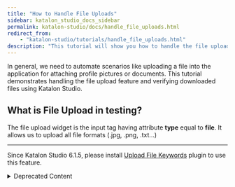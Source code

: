 ```yaml
---
title: "How to Handle File Uploads"
sidebar: katalon_studio_docs_sidebar
permalink: katalon-studio/docs/handle_file_uploads.html
redirect_from:
    - "katalon-studio/tutorials/handle_file_uploads.html"
description: "This tutorial will show you how to handle the file upload feature and verifying downloaded files using Katalon Studio."
---
```

In general, we need to automate scenarios like uploading a file into the application for attaching profile pictures or documents. This tutorial demonstrates handling the file upload feature and verifying downloaded files using Katalon Studio.

What is File Upload in testing?
-------------------------------

The file upload widget is the input tag having attribute **type** equal to **file**. It allows us to upload all file formats (.jpg, .png, .txt…)

-------------------------------
Since Katalon Studio 6.1.5, please install [Upload File Keywords](https://store.katalon.com/product/69/UploadFile-Keywords) plugin to use this feature.

<details><summary>Deprecated Content</summary>

Let's work on the case in which we need to upload a file and validate whether the file is uploaded.

Steps:

*   Launch the URL of the application
*   Maximize the window
*   Use the file upload widget to upload a file

**Manual Mode**:

![Handle File Uploads testing Manual Mode](../../images/katalon-studio/tutorials/handle_file_uploads/Handle-File-Uploads-Manual-Mode-1024x167.png)

We can also use the **script mode**. Below script is the code to upload a file and validate the uploaded file.

**Script Mode:**

```groovy
'Open browser and navigate to given URL'
WebUI.openBrowser('C:\\\\Users\\\\User\\\\Desktop\\\\Katalon Articles\\\\File Upload\\\\UploadFile.html')
'Maximize the window\r\n'
WebUI.maximizeWindow()
'Passing the path of the file'
WebUI.uploadFile(findTestObject('Upload File'), 'C:\\\\Users\\\\Public\\\\Pictures\\\\Sample Pictures\\\\Desert.jpg')
 
'Capturing the file name after upload and storing it in a variable'
FilePath = WebUI.getAttribute(findTestObject('Upload File'), 'value')
 
'Verifying the Actual path and Expected path of file'
WebUI.verifyMatch(FilePath, 'C:\\fakepath\\Desert.jpg', false)

```

File upload using Send Keys
---------------------------

We can also upload files by using the **Send Keys** method. **Send Keys** works for the **input** tag having **type** equal to **file**.

Steps:

*   Launch the URL of the application
*   Maximize the window
*   Use the Send Keys method to upload a file.
*   Send Keys accepts file URL as string.

**Manual Mode:**

![File Uploads using send key](../../images/katalon-studio/tutorials/handle_file_uploads/Sendkeys_Upload_file_Manual-1024x208.png)

**Script Mode:**

```groovy
'Open browser and navigate to given URL'
 
WebUI.openBrowser('C:\\\\Users\\\\User\\\\Desktop\\\\Katalon Articles\\\\File Upload\\\\UploadFile.html')
 
'Maximize the window\r\n'
WebUI.maximizeWindow()
 
'Uploading the File using Send Keys method by passing the File path'
WebUI.sendKeys(findTestObject('Upload File'), 'C:\\\\Users\\\\Public\\\\Pictures\\\\Sample Pictures\\\\Desert.jpg')
 
'Capturing the file name after upload and storing it in a variable'
FilePath = WebUI.getAttribute(findTestObject('Upload File'), 'value')
 
'Verifying the Actual path and Expected path of file'
WebUI.verifyMatch(FilePath, 'C:\\fakepath\\Desert.jpg', false)

```

Verify a Downloaded File
------------------------

After downloading a file from the application we need to verify whether the file is successfully downloaded and saved in a folder.

For that, we need to set preferences for Firefox, as shown in the Image below.

![Verify a Downloaded file](../../images/katalon-studio/tutorials/handle_file_uploads/Verify-a-Downloaded-File.png)

**Script Mode:**

```groovy
import org.openqa.selenium.By as By
import org.openqa.selenium.WebDriver as WebDriver
import org.testng.Assert as Assert
import com.kms.katalon.core.webui.driver.DriverFactory as DriverFactory
import com.kms.katalon.core.webui.keyword.WebUiBuiltInKeywords as WebUI
import internal.GlobalVariable as GlobalVariable
 
'Define Custom Path where file needs to be downloaded'
String downloadPath = 'D:\\FileDownloadChecking'
 
'Launch a browser and Navigate to URL'
WebUI.openBrowser(GlobalVariable.FileDownloadCheckingURL)
 
WebDriver driver = DriverFactory.getWebDriver()
 
'Clicking on a Link text to download a file'
driver.findElement(By.linkText('smilechart.xls')).click()
'Wait for Some time so that file gets downloaded and Stored in user defined path'
WebUI.delay(10)
 
'Verifying the file is download in the User defined Path'
Assert.assertTrue(isFileDownloaded(downloadPath, 'smilechart.xls'), 'Failed to download Expected document')
 
boolean isFileDownloaded(String downloadPath, String fileName) {
    long timeout = 5 * 60 * 1000
    long start = new Date().getTime()
    boolean downloaded = false
    File file = new File(downloadPath, fileName)
    while (!downloaded) {
        KeywordUtil.logInfo("Checking file exists ${file.absolutePath}")
        downloaded = file.exists()
        if (downloaded) {
            file.delete() // remove this line if you want to keep the file
        } else {
            long now = new Date().getTime()
            if (now - start > timeout) {
                break
            }
            Thread.sleep(3000)
        }
    }
    return downloaded
}

```

We have just learned how to handle file uploads and verify downloaded files using Katalon Studio. You can download the source code [here](https://github.com/katalon-studio/katalon-web-automation).

For further instructions and help, please refer to [Upload File](/display/KD/%5BWebUI%5D+Upload+File) guideline.

</details>